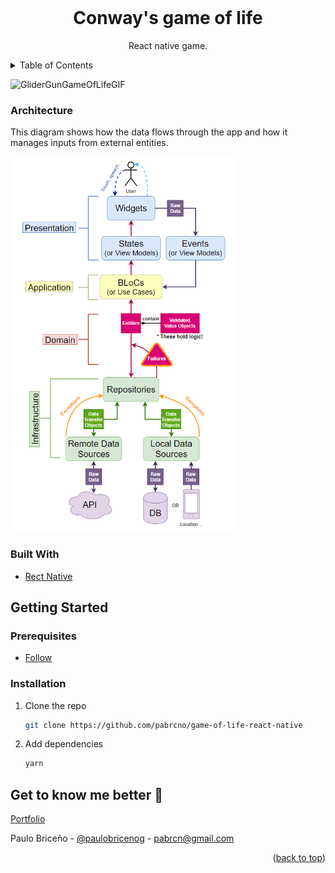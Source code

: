 <div id="top"></div>

<!-- PROJECT LOGO -->
<br />
<div align="center">

  <h1 align="center">Conway's game of life</h1>

  <p align="center">
   React native game.
   
</div>

<!-- TABLE OF CONTENTS -->
<details>
  <summary>Table of Contents</summary>
  <ol>
    <li>
      <ul>
        <li><a href="#built-with">Built With</a></li>
      </ul>
    </li>
    <li>
      <a href="#getting-started">Getting Started</a>
      <ul>
        <li><a href="#prerequisites">Prerequisites</a></li>
        <li><a href="#installation">Installation</a></li>
      </ul>
    </li>
    <li><a href="#apk">Apk</a></li>
    <li><a href="#roadmap">Roadmap</a></li>    
  </ol>
</details>

<!-- ABOUT THE PROJECT -->

![GliderGunGameOfLifeGIF](https://user-images.githubusercontent.com/48759680/168174564-52ae4bbb-60fc-4ff0-af7d-e06ada51d429.gif)


### Architecture

This diagram shows how the data flows through the app and how it manages inputs from external entities.

<img src="https://github.com/pabrcno/mock_series/blob/main/readme_assets/DDD-architecture.png" height=600/>

### Built With

- [Rect Native](https://reactnative.dev/)

<!-- GETTING STARTED -->

## Getting Started

### Prerequisites

- [Follow](https://reactnative.dev/docs/getting-started)

### Installation

1. Clone the repo
   ```sh
   git clone https://github.com/pabrcno/game-of-life-react-native
   ```
2. Add dependencies
   ```sh
   yarn
   ```



<!-- CONTACT -->

## Get to know me better 🚀

<a href="https://pabrcno.github.io/portfolio/">Portfolio</a>

Paulo Briceño - [@paulobricenog](https://twitter.com/paulobricenog) - pabrcn@gmail.com

<p align="right">(<a href="#top">back to top</a>)</p>
